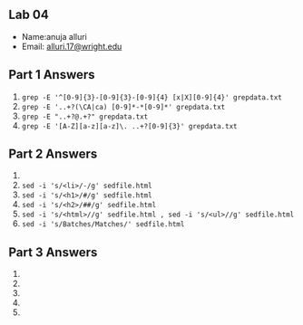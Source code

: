 ## Lab 04

- Name:anuja alluri
- Email: alluri.17@wright.edu

## Part 1 Answers

1. `grep -E '^[0-9]{3}-[0-9]{3}-[0-9]{4} [x|X][0-9]{4}' grepdata.txt`
2. `grep -E '..+?(\CA|ca) [0-9]*-*[0-9]*' grepdata.txt`
3. `grep -E "..+?@.+?" grepdata.txt`
4. `grep -E '[A-Z][a-z][a-z]\. ..+?[0-9]{3}' grepdata.txt`

## Part 2 Answers

1.
2. `sed -i 's/<li>/-/g' sedfile.html`
3. `sed -i 's/<h1>/#/g' sedfile.html`
4. `sed -i 's/<h2>/##/g' sedfile.html`
5. `sed -i 's/<html>//g' sedfile.html , sed -i 's/<ul>//g' sedfile.html`
6. `sed -i 's/Batches/Matches/' sedfile.html`

## Part 3 Answers

1.
2.
3.
4.
5.
